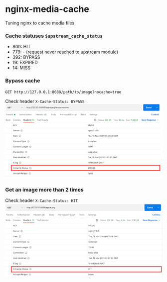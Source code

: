 # nginx-media-cache
Tuning nginx to cache media files

### Cache statuses `$upstream_cache_status`
- 800: HIT
- 779: - (request never reached to upstream module)
- 392: BYPASS
- 19: EXPIRED
- 14: MISS

### Bypass cache
`GET http://127.0.0.1:8088/path/to/image?nocache=true`

Check header `X-Cache-Status: BYPASS`
![X-Cache-Status: BYPASS](readme/postman_example_2.png)

### Get an image more than 2 times
Check header `X-Cache-Status: HIT`
![X-Cache-Status: HIT](readme/postman_example_1.png)

